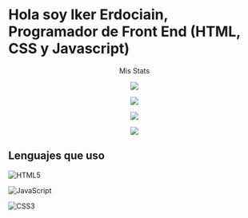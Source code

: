 # Hola soy Iker Erdociain, Programador de Front End (HTML, CSS y Javascript)

<p align="center">Mis Stats</p>

<p align="center">
 <img src="https://streak-stats.demolab.com?user=IkerOwO&theme=calm&border_radius=15&date_format=M%20j%5B%2C%20Y%5D"/>

<p align="center">
 <img src="https://github-readme-stats-eight-theta.vercel.app/api/top-langs/?username=IkerOwO&layout=compact&langs_count=8&theme=radical&locale=en"/>
<p align="center">
    <img src="https://github-readme-activity-graph.vercel.app/graph?username=IkerOwO&theme=modern-lilac"/>

 <p align="center">
 <img src="https://github-readme-stats.vercel.app/api/pin/?username=IkerOwO&repo=Mi-Web"/>

## Lenguajes que uso


![HTML5](https://img.shields.io/badge/html5-%23E34F26.svg?style=for-the-badge&logo=html5&logoColor=white)


![JavaScript](https://img.shields.io/badge/javascript-%23323330.svg?style=for-the-badge&logo=javascript&logoColor=%23F7DF1E)


![CSS3](https://img.shields.io/badge/css3-%231572B6.svg?style=for-the-badge&logo=css3&logoColor=white)
